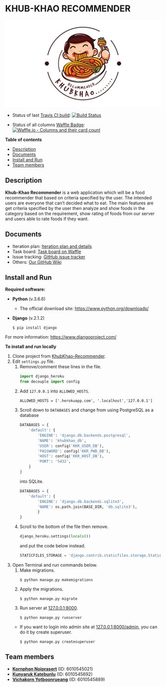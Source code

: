 # KHUB-KHAO RECOMMENDER

![bg](khubkhaoapp/static/khubkhaoapp/images/bg.png)

- Status of last [Travis CI build](https://travis-ci.org/NokKbl/khubkhao-recommender): [![Build Status](https://travis-ci.org/NokKbl/khubkhao-recommender.svg?branch=master)](https://travis-ci.org/NokKbl/khubkhao-recommender)

- Status of all columns [Waffle Badge](https://waffle.io/NokKbl/khubkhao-recommender): [![Waffle.io - Columns and their card count](https://badge.waffle.io/NokKbl/khubkhao-recommender.svg?columns=all)](https://waffle.io/NokKbl/khubkhao-recommender)

**Table of contents**
- [Description](#description)
- [Documents](#documents)
- [Install and Run](#install-and-run)
- [Team members](#team-members)

## Description

**Khub-Khao Recommender** is a web application which will be a food recommender that based on criteria specified by the user. The intended users are everyone that can’t decided what to eat. The main features are get criteria specified by the user then analyze and show foods in the category based on the requirement, show rating of foods from our server and users able to rate foods if they want.


## Documents
- Iteration plan: [Iteration plan and details](https://github.com/NokKbl/khubkhao-recommender/wiki/Iteration-plan-and-details)
- Task board: [Task board on Waffle](https://waffle.io/NokKbl/khubkhao-recommender)
- Issue tracking: [GitHub issue tracker](https://github.com/NokKbl/khubkhao-recommender/issues)
- Others: [Our GitHub Wiki](https://github.com/NokKbl/khubkhao-recommender/wiki)


## Install and Run
**Required software:**
- **Python** (v.3.6.6)

    * The official download site: https://www.python.org/downloads/

- **Django** (v.2.1.2)
    ```console
    $ pip install django
    ```
For more information: https://www.djangoproject.com/


**To install and run locally**
1. Clone project from [KhubKhao-Recommender](https://github.com/NokKbl/khubkhao-recommender.git).
2. Edit `settings.py` file.
    1. Remove/comment these lines in the file.
        ```python
        import django_heroku
        from decouple import config
        ```
    2. Add `127.0.0.1` into `ALLOWED_HOSTS`.
        ```
        ALLOWED_HOSTS = ['.herokuapp.com', '.localhost','127.0.0.1']
        ```
    3. Scroll down to `DATABASES` and change from using PostgreSQL as a database
        ```python
        DATABASES = {
            'default': {
                'ENGINE': 'django.db.backends.postgresql',
                'NAME': 'khubkhao_db',
                'USER': config('KKR_USER_DB'),
                'PASSWORD': config('KKR_PWD_DB'),
                'HOST': config('KKR_HOST_DB'),
                'PORT': '5432',
            }
        }
        ```
        into SQLite.
        ```python
        DATABASES = {
            'default': {
                'ENGINE': 'django.db.backends.sqlite3',
                'NAME': os.path.join(BASE_DIR, 'db.sqlite3'),
                }
        }
        ```
    4. Scroll to the bottom of the file then remove.
        ```python
        django_heroku.settings(locals())
        ```
        and put the code below instead.
        ```python
        STATICFILES_STORAGE = 'django.contrib.staticfiles.storage.StaticFilesStorage'
        ```
3. Open Terminal and run commands below.
    1. Make migrations.
        ```console
        $ python manage.py makemigrations
        ```
    2. Apply the migrations.
        ```console
        $ python manage.py migrate
        ```
    3. Run server at [127.0.0.1:8000](127.0.0.1:8000).
        ```console
        $ python manage.py runserver
        ```
    * If you want to login into admin site at [127.0.0.1:8000/admin](127.0.0.1:8000/admin), you can do it by create superuser.
        ```console
        $ python manage.py createsuperuser
        ```


## Team members
- [**Kornphon Noiprasert**](https://github.com/Driveiei) (ID: 6010545021)
- [**Kunyaruk Katebunlu**](https://github.com/NokKbl) (ID: 6010545692)
- [**Vichakorn Yotboonrueang**](https://github.com/Newaz2542) (ID: 6010545889)
